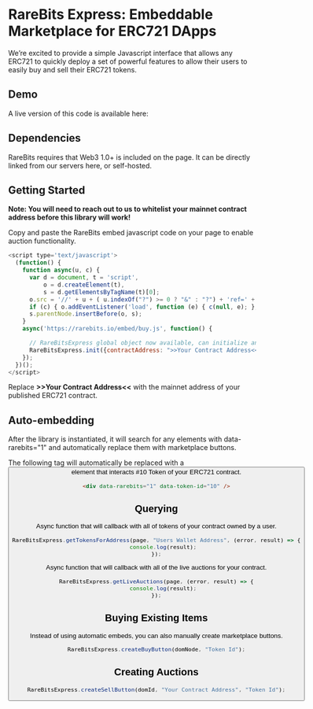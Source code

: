 # RareBits Express: Embeddable Marketplace for ERC721 DApps

We’re excited to provide a simple Javascript interface that allows any ERC721 to quickly deploy a set of powerful features to allow their users to easily buy and sell their ERC721 tokens.

## Demo

A live version of this code is available here: 

## Dependencies

RareBits requires that Web3 1.0+ is included on the page. It can be directly linked from our servers here, or self-hosted.

## Getting Started

**Note: You will need to reach out to us to whitelist your mainnet contract address before this library will work!**

Copy and paste the RareBits embed javascript code on your page to enable auction functionality. 

``` js
<script type='text/javascript'>
  (function() {
    function async(u, c) {
      var d = document, t = 'script',
          o = d.createElement(t),
          s = d.getElementsByTagName(t)[0];
      o.src = '//' + u + ( u.indexOf("?") >= 0 ? "&" : "?") + 'ref=' + encodeURIComponent(window.location.href);
      if (c) { o.addEventListener('load', function (e) { c(null, e); }, false); }
      s.parentNode.insertBefore(o, s);
    }
    async('https://rarebits.io/embed/buy.js', function() {

      // RareBitsExpress global object now available, can initialize and perform other actions
      RareBitsExpress.init({contractAddress: ">>Your Contract Address<<"});
    });
  })();
</script>

```

Replace **>>Your Contract Address<<** with the mainnet address of your published ERC721 contract.


## Auto-embedding

After the library is instantiated, it will search for any elements with data-rarebits="1" and automatically replace them with marketplace buttons.

The following tag will automatically be replaced with a <button> element that interacts #10 Token of your ERC721 contract.

``` html
<div data-rarebits="1" data-token-id="10" />
```

## Querying

Async function that will callback with all of tokens of your contract owned by a user.

``` js
RareBitsExpress.getTokensForAddress(page, "Users Wallet Address", (error, result) => {
	console.log(result);
});
```

Async function that will callback with all of the live auctions for your contract.

``` js
RareBitsExpress.getLiveAuctions(page, (error, result) => {
	console.log(result);
});
```

## Buying Existing Items

Instead of using automatic embeds, you can also manually create marketplace buttons.

``` js
RareBitsExpress.createBuyButton(domNode, "Token Id");
```

## Creating Auctions

``` js
RareBitsExpress.createSellButton(domId, "Your Contract Address", "Token Id");
```

